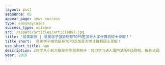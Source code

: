 ```yaml
---
layout: post
sequence: 85
appear_page: news success
type: easymaycases
success_type: science
src: /assets/articles/article097.jpg
title: "易美案例 | 易美学子强势斩获TOP3芝加哥大学计算机硕士录取！"
title_short:  易美学子强势斩获TOP3芝加哥大学计算机硕士录取！
use_short_title: nan
description: Z同学从小到大都是典型的乖孩子：努力学习进入国内某所985院校，按着父母的要求进入了热门的计算机专业。然而，成长的路上，他却一直对自己的未来何去何从没有明确的方向。大学四年，自己成绩不算太差但也并不突出，实习经历也乏善可陈。一转眼进入大四，眼看身边的同学纷纷拿到知名互联网公司的offer或为出国读书精心准备，Z同学也深感压力。虽然早就想出国继续深造，但是对于究竟该去哪里，读什么专业，Z同学还是深感迷茫。在同学的推荐下，Z同学找到了易美，希望易美深厚的国际化教育资源能帮助他明确前路的方向。
year: 2019
---
```


